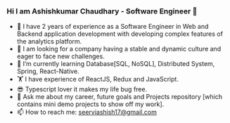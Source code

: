 ### Hi I am Ashishkumar Chaudhary - Software Engineer 👋

- 🏈 I have 2 years of experience as a Software Engineer in Web and Backend application development with developing complex features of the analytics platform. 
- 🍺 I am looking for a company having a stable and dynamic culture and eager to face new challenges.
- 🌱 I’m currently learning Database[SQL, NoSQL], Distributed System, Spring, React-Native.
- 🏋️ I have experience of ReactJS, Redux and JavaScript.
- 😎 Typescript lover it makes my life bug free.
- 💬 Ask me about my career, future goals and Projects repository [which contains mini demo projects to show off my work].
- 📫 How to reach me: seerviashish17@gmail.com

